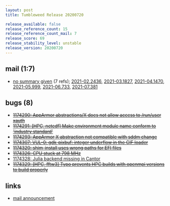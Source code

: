 ```yaml
---
layout: post
title: Tumbleweed Release 20200720

release_available: false
release_reference_count: 15
release_reference_count_mail: 7
release_score: 69
release_stability_level: unstable
release_version: 20200720
---
```


## mail (1:7)

- [no summary given](https://lists.opensuse.org/archives/list/factory@lists.opensuse.org/thread/WRRK3JD6NQPPYCJ3FF7FQXYBPE75TC25) (7 refs); [2021-02.2436](https://lists.opensuse.org/archives/list/factory@lists.opensuse.org/thread/WRRK3JD6NQPPYCJ3FF7FQXYBPE75TC25), [2021-03.1827](https://lists.opensuse.org/archives/list/factory@lists.opensuse.org/thread/WRRK3JD6NQPPYCJ3FF7FQXYBPE75TC25), [2021-04.1470](https://lists.opensuse.org/archives/list/factory@lists.opensuse.org/thread/WRRK3JD6NQPPYCJ3FF7FQXYBPE75TC25), [2021-05.999](https://lists.opensuse.org/archives/list/factory@lists.opensuse.org/thread/WRRK3JD6NQPPYCJ3FF7FQXYBPE75TC25), [2021-06.733](https://lists.opensuse.org/archives/list/factory@lists.opensuse.org/thread/WRRK3JD6NQPPYCJ3FF7FQXYBPE75TC25), [2021-07.381](https://lists.opensuse.org/archives/list/factory@lists.opensuse.org/thread/WRRK3JD6NQPPYCJ3FF7FQXYBPE75TC25)

## bugs (8)

<!--more-->

- ~~[1174290: AppArmor abstractions/X does not allow access to /run/user xauth](https://bugzilla.opensuse.org/show_bug.cgi?id=1174290)~~
- ~~[1174291: \[HPC, netcdf\] Make environment module name conform to 'industry standard'](https://bugzilla.opensuse.org/show_bug.cgi?id=1174291)~~
- ~~[1174293: AppArmor X abstraction not compatible with sddm change](https://bugzilla.opensuse.org/show_bug.cgi?id=1174293)~~
- ~~[1174307: VUL-0: gdk-pixbuf: integer underflow in the GIF loader](https://bugzilla.opensuse.org/show_bug.cgi?id=1174307)~~
- ~~[1174320: shim-install uses wrong paths for EFI files](https://bugzilla.opensuse.org/show_bug.cgi?id=1174320)~~
- ~~[1174326: CPU stuck at 798 MHz](https://bugzilla.opensuse.org/show_bug.cgi?id=1174326)~~
- [1174328: Julia backend missing in Cantor](https://bugzilla.opensuse.org/show_bug.cgi?id=1174328)
- ~~[1174329: \[HPC, fftw3\] Typo prevents HPC builds with openmpi versions to build properly](https://bugzilla.opensuse.org/show_bug.cgi?id=1174329)~~



## links

- [mail announcement](https://lists.opensuse.org/archives/list/factory@lists.opensuse.org/thread/WRRK3JD6NQPPYCJ3FF7FQXYBPE75TC25)
